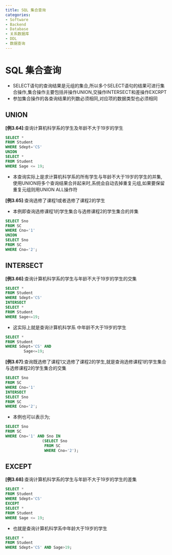 ```yaml
---
title: SQL 集合查询
categories:
- Software
- Backend
- Database
- 关系数据库
- DDL
- 数据查询
---
```

# SQL 集合查询

- SELECT语句的查询结果是元组的集合,所以多个SELECT语句的结果可进行集合操作,集合操作主要包括并操作UNION,交操作INTERSECT和差操作EXCRPT
- 参加集合操作的各查询结果的列数必须相同,对应项的数据类型也必须相同

## UNION

**[例3.64]**:查询计算机科学系的学生及年龄不大于19岁的学生

```sql
SELECT *
FROM Student
WHERE Sdept='CS'
UNION
SELECT *
FROM Student
WHERE Sage <= 19;
```

- 本查询实际上是求计算机科学系的所有学生与年龄不大于19岁的学生的并集,使用UNION将多个查询结果合并起来时,系统会自动去掉重复元组,如果要保留重复元组则用UNION ALL操作符

**[例3.65]**:查询选修了课程1或者选修了课程2的学生

- 本例即查询选修课程1的学生集合与选修课程2的学生集合的并集

```sql
SELECT Sno
FROM SC
WHERE Cno='1'
UNION
SELECT Sno
FROM SC
WHERE Cno='2';
```

## INTERSECT

**[例3.66]**:查询计算机科学系的学生与年龄不大于19岁的学生的交集

```sql
SELECT *
FROM Student
WHERE Sdept='CS'
INTERSECT
SELECT *
FROM Student
WHERE Sage<=19;
```

- 这实际上就是查询计算机科学系 中年龄不大于19岁的学生

```sql
SELECT *
FROM Student
WHERE Sdept='CS' AND
		Sage<=19;
```

**[例3.67]**:查询既选修了课程1又选修了课程2的学生,就是查询选修课程1的学生集合与选修课程2的学生集合的交集

```sql
SELECT Sno
FROM SC
WHERE Cno='1'
INTERSECT
SELECT Sno
FROM SC
WHERE Cno='2';
```

- 本例也可以表示为;

```sql
SELECT Sno
FROM SC
WHERE Cno='1' AND Sno IN
				(SELECT Sno
                 FROM SC
                 WHERE Cno='2');
```

## EXCEPT

**[例3.68]**:查询计算机科学系的学生与年龄不大于19岁的学生的差集

```sql
SELECT *
FROM Student
WHERE Sdept='CS'
EXCEPT
SELECT *
FROM Student
WHERE Sage <= 19;
```

- 也就是查询计算机科学系中年龄大于19岁的学生

```sql
SELECT *
FROM Student
WHERE Sdept='CS' AND Sage>19;
```
